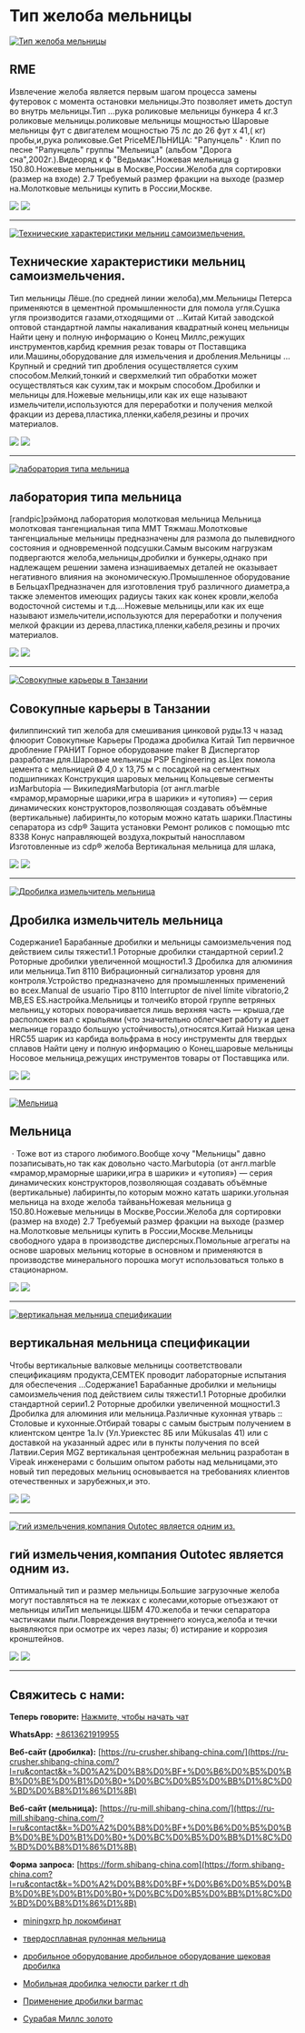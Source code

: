 # Тип желоба мельницы

<a href="https://swt.shibang-china.com/?l=ru&img&k=%D0%A2%D0%B8%D0%BF+%D0%B6%D0%B5%D0%BB%D0%BE%D0%B1%D0%B0+%D0%BC%D0%B5%D0%BB%D1%8C%D0%BD%D0%B8%D1%86%D1%8B" target="_blank">![Тип желоба мельницы](http://static.shibang-china.com/all-800x300/1159.jpg)</a>

## RME
Извлечение желоба является первым шагом процесса замены футеровок с момента остановки мельницы.Это позволяет иметь доступ во внутрь мельницы.Тип …рука роликовые мельницы бункера 4 кг.3 роликовые мельницы.роликовые мельницы мощностью Шаровые мельницы фут с двигателем мощностью 75 лс до 26 фут х 41,( кг) пробы,и,рука роликовые.Get PriceМЕЛЬНИЦА: &quot;Рапунцель&quot;&nbsp;&#0183;&#32;Клип по песне &quot;Рапунцель&quot; группы &quot;Мельница&quot; (альбом &quot;Дорога сна&quot;,2002г.).Видеоряд к ф &quot;Ведьмак&quot;.Ножевая мельница g 150.80.Ножевые мельницы в Москве,России.Желоба для сортировки (размер на входе) 2.7 Требуемый размер фракции на выходе (размер на.Молотковые мельницы купить в России,Москве.


<a href="https://whatsapp.shibangsoft.com/WhatsApp.php" target="_blank" title="WhatsApp">![](http://static.shibang-china.com/icon/whatsapp.png)</a> <a href="https://swt.shibang-china.com/?l=ru&icon&k=%D0%A2%D0%B8%D0%BF+%D0%B6%D0%B5%D0%BB%D0%BE%D0%B1%D0%B0+%D0%BC%D0%B5%D0%BB%D1%8C%D0%BD%D0%B8%D1%86%D1%8B" target="_blank">![](http://static.shibang-china.com/icon/chat-ru.png)</a>

---

<a href="https://swt.shibang-china.com/?l=ru&img&k=%D0%A2%D0%B8%D0%BF+%D0%B6%D0%B5%D0%BB%D0%BE%D0%B1%D0%B0+%D0%BC%D0%B5%D0%BB%D1%8C%D0%BD%D0%B8%D1%86%D1%8B" target="_blank">![Технические характеристики мельниц самоизмельчения.](http://static.shibang-china.com/all-800x300/1069.jpg)</a>

## Технические характеристики мельниц самоизмельчения.
Тип мельницы Лёше.(по средней линии желоба),мм.Мельницы Петерса применяются в цементной промышленно&#173;сти для помола угля.Сушка угля производится газами,отходя&#173;щими от …Китай Китай заводской оптовой стандартной лампы накаливания квадратный конец мельницы Найти цену и полную информацию о Конец Миллс,режущих инструментов,карбид кремния резак товары от Поставщика или.Машины,оборудование для измельчения и дробления.Мельницы …Крупный и средний тип дробления осуществляется сухим способом.Мелкий,тонкий и сверхмелкий тип обработки может осуществляться как сухим,так и мокрым способом.Дробилки и мельницы для.Ножевые мельницы,или как их еще называют измельчители,используются для переработки и получения мелкой фракции из дерева,пластика,пленки,кабеля,резины и прочих материалов.


<a href="https://whatsapp.shibangsoft.com/WhatsApp.php" target="_blank" title="WhatsApp">![](http://static.shibang-china.com/icon/whatsapp.png)</a> <a href="https://swt.shibang-china.com/?l=ru&icon&k=%D0%A2%D0%B8%D0%BF+%D0%B6%D0%B5%D0%BB%D0%BE%D0%B1%D0%B0+%D0%BC%D0%B5%D0%BB%D1%8C%D0%BD%D0%B8%D1%86%D1%8B" target="_blank">![](http://static.shibang-china.com/icon/chat-ru.png)</a>

---

<a href="https://swt.shibang-china.com/?l=ru&img&k=%D0%A2%D0%B8%D0%BF+%D0%B6%D0%B5%D0%BB%D0%BE%D0%B1%D0%B0+%D0%BC%D0%B5%D0%BB%D1%8C%D0%BD%D0%B8%D1%86%D1%8B" target="_blank">![лаборатория типа мельница](http://static.shibang-china.com/all-800x300/271.jpg)</a>

## лаборатория типа мельница
[randpic]рэймонд лаборатория молотковая мельница Мельница молотковая тангенциальная типа ММТ Тяжмаш.Молотковые тангенциальные мельницы предназначены для размола до пылевидного состояния и одновременной подсушки.Самым высоким нагрузкам подвергаются желоба,мельницы,дробилки и бункеры,однако при надлежащем решении замена изнашиваемых деталей не оказывает негативного влияния на экономическую.Промышленное оборудование в БельцахПредназначен для изготовления труб различного диаметра,а также элементов имеющих радиусы таких как конек кровли,желоба водосточной системы и т.д.…Ножевые мельницы,или как их еще называют измельчители,используются для переработки и получения мелкой фракции из дерева,пластика,пленки,кабеля,резины и прочих материалов.


<a href="https://whatsapp.shibangsoft.com/WhatsApp.php" target="_blank" title="WhatsApp">![](http://static.shibang-china.com/icon/whatsapp.png)</a> <a href="https://swt.shibang-china.com/?l=ru&icon&k=%D0%A2%D0%B8%D0%BF+%D0%B6%D0%B5%D0%BB%D0%BE%D0%B1%D0%B0+%D0%BC%D0%B5%D0%BB%D1%8C%D0%BD%D0%B8%D1%86%D1%8B" target="_blank">![](http://static.shibang-china.com/icon/chat-ru.png)</a>

---

<a href="https://swt.shibang-china.com/?l=ru&img&k=%D0%A2%D0%B8%D0%BF+%D0%B6%D0%B5%D0%BB%D0%BE%D0%B1%D0%B0+%D0%BC%D0%B5%D0%BB%D1%8C%D0%BD%D0%B8%D1%86%D1%8B" target="_blank">![Совокупные карьеры в Танзании](http://static.shibang-china.com/all-800x300/821.jpg)</a>

## Совокупные карьеры в Танзании
филиппинский тип желоба для смешивания цинковой руды.13 ч назад флюорит Совокупные Карьеры Продажа дробилка Китай Тип первичное дробление ГРАНИТ Горное оборудование maker В Диспергатор разработан для.Шаровые мельницы PSP Engineering as.Цех помола цемента с мельницей &#216; 4,0 x 13,75 м с посадкой на сегментных подшипниках Конструкция шаровых мельниц Кольцевые сегменты изMarbutopia — ВикипедияMarbutopia (от англ.marble &#171;мрамор,мраморные шарики,игра в шарики&#187; и &#171;утопия&#187;) — серия динамических конструкторов,позволяющая создавать объёмные (вертикальные) лабиринты,по которым можно катать шарики.Пластины сепаратора из cdp&#174; Защита установки Ремонт роликов с помощью mtc 8338 Конус направляющей воздуха,покрытый наносплавом Изготовленные из cdp&#174; желоба Вертикальная мельница для шлака,


<a href="https://whatsapp.shibangsoft.com/WhatsApp.php" target="_blank" title="WhatsApp">![](http://static.shibang-china.com/icon/whatsapp.png)</a> <a href="https://swt.shibang-china.com/?l=ru&icon&k=%D0%A2%D0%B8%D0%BF+%D0%B6%D0%B5%D0%BB%D0%BE%D0%B1%D0%B0+%D0%BC%D0%B5%D0%BB%D1%8C%D0%BD%D0%B8%D1%86%D1%8B" target="_blank">![](http://static.shibang-china.com/icon/chat-ru.png)</a>

---

<a href="https://swt.shibang-china.com/?l=ru&img&k=%D0%A2%D0%B8%D0%BF+%D0%B6%D0%B5%D0%BB%D0%BE%D0%B1%D0%B0+%D0%BC%D0%B5%D0%BB%D1%8C%D0%BD%D0%B8%D1%86%D1%8B" target="_blank">![Дробилка измельчитель мельница](http://static.shibang-china.com/all-800x300/1121.jpg)</a>

## Дробилка измельчитель мельница
Содержание1 Барабанные дробилки и мельницы самоизмельчения под действием силы тяжести1.1 Роторные дробилки стандартной серии1.2 Роторные дробилки увеличенной мощности1.3 Дробилка для алюминия или мельница.Тип 8110 Вибрационный сигнализатор уровня для контроля.Устройство предназначено для промышленных применений во всех.Manual de usuario Tipo 8110 Interruptor de nivel l&#237;mite vibratorio,2 MB,ES ES.настройка.Мельницы и толчеиКо второй группе ветряных мельниц,у которых поворачивается лишь верхняя часть — крыша,где расположен вал с крыльями (что значительно облегчает работу и дает мельнице гораздо большую устойчивость),относятся.Китай Низкая цена HRC55 шарик из карбида вольфрама в носу инструменты для твердых сплавов Найти цену и полную информацию о Конец,шаровые мельницы Носовое мельница,режущих инструментов товары от Поставщика или.


<a href="https://whatsapp.shibangsoft.com/WhatsApp.php" target="_blank" title="WhatsApp">![](http://static.shibang-china.com/icon/whatsapp.png)</a> <a href="https://swt.shibang-china.com/?l=ru&icon&k=%D0%A2%D0%B8%D0%BF+%D0%B6%D0%B5%D0%BB%D0%BE%D0%B1%D0%B0+%D0%BC%D0%B5%D0%BB%D1%8C%D0%BD%D0%B8%D1%86%D1%8B" target="_blank">![](http://static.shibang-china.com/icon/chat-ru.png)</a>

---

<a href="https://swt.shibang-china.com/?l=ru&img&k=%D0%A2%D0%B8%D0%BF+%D0%B6%D0%B5%D0%BB%D0%BE%D0%B1%D0%B0+%D0%BC%D0%B5%D0%BB%D1%8C%D0%BD%D0%B8%D1%86%D1%8B" target="_blank">![Мельница](http://static.shibang-china.com/all-800x300/1463.jpg)</a>

## Мельница
&nbsp;&#0183;&#32;Тоже вот из старого любимого.Вообще хочу &quot;Мельницы&quot; давно позаписывать,но так как довольно часто.Marbutopia (от англ.marble &#171;мрамор,мраморные шарики,игра в шарики&#187; и &#171;утопия&#187;) — серия динамических конструкторов,позволяющая создавать объёмные (вертикальные) лабиринты,по которым можно катать шарики.угольная мельница на входе желоба тайваньНожевая мельница g 150.80.Ножевые мельницы в Москве,России.Желоба для сортировки (размер на входе) 2.7 Требуемый размер фракции на выходе (размер на.Молотковые мельницы купить в России,Москве.Мельницы свободного удара в производстве дисперсных.Помольные агрегаты на основе шаровых мельниц которые в основном и применяются в производстве минерального порошка могут использоваться только в стационарном.


<a href="https://whatsapp.shibangsoft.com/WhatsApp.php" target="_blank" title="WhatsApp">![](http://static.shibang-china.com/icon/whatsapp.png)</a> <a href="https://swt.shibang-china.com/?l=ru&icon&k=%D0%A2%D0%B8%D0%BF+%D0%B6%D0%B5%D0%BB%D0%BE%D0%B1%D0%B0+%D0%BC%D0%B5%D0%BB%D1%8C%D0%BD%D0%B8%D1%86%D1%8B" target="_blank">![](http://static.shibang-china.com/icon/chat-ru.png)</a>

---

<a href="https://swt.shibang-china.com/?l=ru&img&k=%D0%A2%D0%B8%D0%BF+%D0%B6%D0%B5%D0%BB%D0%BE%D0%B1%D0%B0+%D0%BC%D0%B5%D0%BB%D1%8C%D0%BD%D0%B8%D1%86%D1%8B" target="_blank">![вертикальная мельница спецификации](http://static.shibang-china.com/all-800x300/909.jpg)</a>

## вертикальная мельница спецификации
Чтобы вертикальные валковые мельницы соответствовали спецификациям продукта,СЕМТЕК проводит лабораторные испытания для обеспечения …Содержание1 Барабанные дробилки и мельницы самоизмельчения под действием силы тяжести1.1 Роторные дробилки стандартной серии1.2 Роторные дробилки увеличенной мощности1.3 Дробилка для алюминия или мельница.Различные кухонная утварь :: Столовые и кухонные.Отбирай товары с самым быстрым получением в клиентском центре 1a.lv (Ул.Уриекстес 8Б или Mūkusalas 41) или с доставкой на указанный адрес или в пункты получения по всей Латвии.Серия MGZ вертикальная центробежная мельниц разработан в Vipeak инженерами с большим опытом работы над мельницами,это новый тип передовых мельниц основывается на требованиях клиентов отечественных и зарубежных,и это.


<a href="https://whatsapp.shibangsoft.com/WhatsApp.php" target="_blank" title="WhatsApp">![](http://static.shibang-china.com/icon/whatsapp.png)</a> <a href="https://swt.shibang-china.com/?l=ru&icon&k=%D0%A2%D0%B8%D0%BF+%D0%B6%D0%B5%D0%BB%D0%BE%D0%B1%D0%B0+%D0%BC%D0%B5%D0%BB%D1%8C%D0%BD%D0%B8%D1%86%D1%8B" target="_blank">![](http://static.shibang-china.com/icon/chat-ru.png)</a>

---

<a href="https://swt.shibang-china.com/?l=ru&img&k=%D0%A2%D0%B8%D0%BF+%D0%B6%D0%B5%D0%BB%D0%BE%D0%B1%D0%B0+%D0%BC%D0%B5%D0%BB%D1%8C%D0%BD%D0%B8%D1%86%D1%8B" target="_blank">![гий измельчения,компания Outotec является одним из.](http://static.shibang-china.com/all-800x300/1179.jpg)</a>

## гий измельчения,компания Outotec является одним из.
Оптимальный тип и размер мельницы.Большие загрузочные желоба могут поставляться на те лежках с колесами,которые отъезжают от мельницы илиТип мельницы.ШБМ 470.желоба и течки сепаратора частичками пыли.Повреждения внутреннего конуса,желоба и течки выявляются при осмотре их через лазы; б) истирание и коррозия кронштейнов.

<a href="https://whatsapp.shibangsoft.com/WhatsApp.php" target="_blank" title="WhatsApp">![](http://static.shibang-china.com/icon/whatsapp.png)</a> <a href="https://swt.shibang-china.com/?l=ru&icon&k=%D0%A2%D0%B8%D0%BF+%D0%B6%D0%B5%D0%BB%D0%BE%D0%B1%D0%B0+%D0%BC%D0%B5%D0%BB%D1%8C%D0%BD%D0%B8%D1%86%D1%8B" target="_blank">![](http://static.shibang-china.com/icon/chat-ru.png)</a>

---
## Свяжитесь с нами:

**Теперь говорите:** [Нажмите, чтобы начать чат](https://swt.shibang-china.com?l=ru&contact&k=%D0%A2%D0%B8%D0%BF+%D0%B6%D0%B5%D0%BB%D0%BE%D0%B1%D0%B0+%D0%BC%D0%B5%D0%BB%D1%8C%D0%BD%D0%B8%D1%86%D1%8B)

**WhatsApp:**  [+8613621919955](https://whatsapp.shibangsoft.com/WhatsApp.php)

**Веб-сайт (дробилка):** [https://ru-crusher.shibang-china.com/](https://ru-crusher.shibang-china.com/?l=ru&contact&k=%D0%A2%D0%B8%D0%BF+%D0%B6%D0%B5%D0%BB%D0%BE%D0%B1%D0%B0+%D0%BC%D0%B5%D0%BB%D1%8C%D0%BD%D0%B8%D1%86%D1%8B)

**Веб-сайт (мельница):** [https://ru-mill.shibang-china.com/](https://ru-mill.shibang-china.com/?l=ru&contact&k=%D0%A2%D0%B8%D0%BF+%D0%B6%D0%B5%D0%BB%D0%BE%D0%B1%D0%B0+%D0%BC%D0%B5%D0%BB%D1%8C%D0%BD%D0%B8%D1%86%D1%8B)

**Форма запроса:** [https://form.shibang-china.com](https://form.shibang-china.com?l=ru&contact&k=%D0%A2%D0%B8%D0%BF+%D0%B6%D0%B5%D0%BB%D0%BE%D0%B1%D0%B0+%D0%BC%D0%B5%D0%BB%D1%8C%D0%BD%D0%B8%D1%86%D1%8B)

* [miningxrp hp локомбинат](../132/miningxrp%20hp%20%D0%BB%D0%BE%D0%BA%D0%BE%D0%BC%D0%B1%D0%B8%D0%BD%D0%B0%D1%82.md)

* [твердосплавная рулонная мельница](../133/%D1%82%D0%B2%D0%B5%D1%80%D0%B4%D0%BE%D1%81%D0%BF%D0%BB%D0%B0%D0%B2%D0%BD%D0%B0%D1%8F%20%D1%80%D1%83%D0%BB%D0%BE%D0%BD%D0%BD%D0%B0%D1%8F%20%D0%BC%D0%B5%D0%BB%D1%8C%D0%BD%D0%B8%D1%86%D0%B0.md)

* [дробильное оборудование дробильное оборудование щековая дробилка](../132/%D0%B4%D1%80%D0%BE%D0%B1%D0%B8%D0%BB%D1%8C%D0%BD%D0%BE%D0%B5%20%D0%BE%D0%B1%D0%BE%D1%80%D1%83%D0%B4%D0%BE%D0%B2%D0%B0%D0%BD%D0%B8%D0%B5%20%D0%B4%D1%80%D0%BE%D0%B1%D0%B8%D0%BB%D1%8C%D0%BD%D0%BE%D0%B5%20%D0%BE%D0%B1%D0%BE%D1%80%D1%83%D0%B4%D0%BE%D0%B2%D0%B0%D0%BD%D0%B8%D0%B5%20%D1%89%D0%B5%D0%BA%D0%BE%D0%B2%D0%B0%D1%8F%20%D0%B4%D1%80%D0%BE%D0%B1%D0%B8%D0%BB%D0%BA%D0%B0.md)

* [Мобильная дробилка челюсти parker rt dh](../132/%D0%9C%D0%BE%D0%B1%D0%B8%D0%BB%D1%8C%D0%BD%D0%B0%D1%8F%20%D0%B4%D1%80%D0%BE%D0%B1%D0%B8%D0%BB%D0%BA%D0%B0%20%D1%87%D0%B5%D0%BB%D1%8E%D1%81%D1%82%D0%B8%20parker%20rt%20dh.md)

* [Применение дробилки barmac](../132/%D0%9F%D1%80%D0%B8%D0%BC%D0%B5%D0%BD%D0%B5%D0%BD%D0%B8%D0%B5%20%D0%B4%D1%80%D0%BE%D0%B1%D0%B8%D0%BB%D0%BA%D0%B8%20barmac.md)

* [Сурабая Миллс золото](../134/%D0%A1%D1%83%D1%80%D0%B0%D0%B1%D0%B0%D1%8F%20%D0%9C%D0%B8%D0%BB%D0%BB%D1%81%20%D0%B7%D0%BE%D0%BB%D0%BE%D1%82%D0%BE.md)